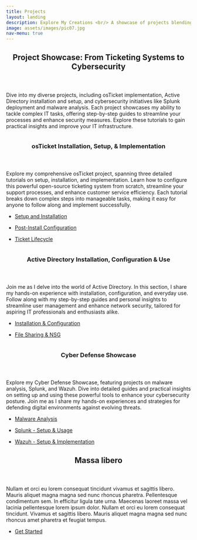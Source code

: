 ```yaml
---
title: Projects
layout: landing
description: Explore My Creations <br/> A showcase of projects blending imagination and expertise <br/> From software solutions to inventive experiments
image: assets/images/pic07.jpg
nav-menu: true
---
```


<!-- Main -->
<div id="main">

<!-- One -->
<section id="one">
	<div class="inner">
		<header class="major">
			<h2>Project Showcase: From Ticketing Systems to Cybersecurity</h2>
		</header>
		<p>Dive into my diverse projects, including osTicket implementation, Active Directory installation and setup, and cybersecurity initiatives like Splunk deployment and malware analysis. Each project showcases my ability to tackle complex IT tasks, offering step-by-step guides to streamline your processes and enhance security measures. Explore these tutorials to gain practical insights and improve your IT infrastructure.</p>
	</div>
</section>

<!-- Two -->
<section id="two" class="spotlights">
	<section>
		<a href="project1-1.html" class="image">
			<img src="{% link assets/images/pic08.jpg %}" alt="" data-position="center center" />
		</a>
		<div class="content">
			<div class="inner">
				<header class="major">
					<h3>osTicket Installation, Setup, & Implementation</h3>
				</header>
				<p>Explore my comprehensive osTicket project, spanning three detailed tutorials on setup, installation, and implementation. Learn how to configure this powerful open-source ticketing system from scratch, streamline your support processes, and enhance customer service efficiency. Each tutorial breaks down complex steps into manageable tasks, making it easy for anyone to follow along and implement successfully.</p>
				<ul class="actions">
					<li><a href="project1-1.html" class="button">Setup and Installation</a></li>
				</ul>
				<ul class="actions">
					<li><a href="project1-2.html" class="button">Post-Install Configuration</a></li>
				</ul>
				<ul class="actions">
					<li><a href="project1-3.html" class="button">Ticket Lifecycle</a></li>
				</ul>
			</div>
		</div>
	</section>
	<section>
		<a href="project2-1.html" class="image">
			<img src="{% link assets/images/pic09.jpg %}" alt="" data-position="top center" />
		</a>
		<div class="content">
			<div class="inner">
				<header class="major">
					<h3>Active Directory Installation, Configuration & Use</h3>
				</header>
				<p>Join me as I delve into the world of Active Directory. In this section, I share my hands-on experience with installation, configuration, and everyday use. Follow along with my step-by-step guides and personal insights to streamline user management and enhance network security, tailored for aspiring IT professionals and enthusiasts alike.</p>
				<ul class="actions">
					<li><a href="project2-1.html" class="button">Installation & Configuration</a></li>
				</ul>
				<ul class="actions">
					<li><a href="project2-2.html" class="button">File Sharing & NSG</a></li>
				</ul>
			</div>
		</div>
	</section>
	<section>
		<a href="project3-1.html" class="image">
			<img src="{% link assets/images/pic10.jpg %}" alt="" data-position="25% 25%" />
		</a>
		<div class="content">
			<div class="inner">
				<header class="major">
					<h3>Cyber Defense Showcase</h3>
				</header>
				<p>Explore my Cyber Defense Showcase, featuring projects on malware analysis, Splunk, and Wazuh. Dive into detailed guides and practical insights on setting up and using these powerful tools to enhance your cybersecurity posture. Join me as I share my hands-on experiences and strategies for defending digital environments against evolving threats.</p>
				<ul class="actions">
					<li><a href="project3-1.html" class="button">Malware Analysis</a></li>
				</ul>
				<ul class="actions">
					<li><a href="project3-2.html" class="button">Splunk - Setup & Usage</a></li>
				</ul>
				<ul class="actions">
					<li><a href="project3-3.html" class="button">Wazuh - Setup & Implementation</a></li>
				</ul>
			</div>
		</div>
	</section>
</section>

<!-- Three -->
<section id="three">
	<div class="inner">
		<header class="major">
			<h2>Massa libero</h2>
		</header>
		<p>Nullam et orci eu lorem consequat tincidunt vivamus et sagittis libero. Mauris aliquet magna magna sed nunc rhoncus pharetra. Pellentesque condimentum sem. In efficitur ligula tate urna. Maecenas laoreet massa vel lacinia pellentesque lorem ipsum dolor. Nullam et orci eu lorem consequat tincidunt. Vivamus et sagittis libero. Mauris aliquet magna magna sed nunc rhoncus amet pharetra et feugiat tempus.</p>
		<ul class="actions">
			<li><a href="generic.html" class="button next">Get Started</a></li>
		</ul>
	</div>
</section>

</div>
